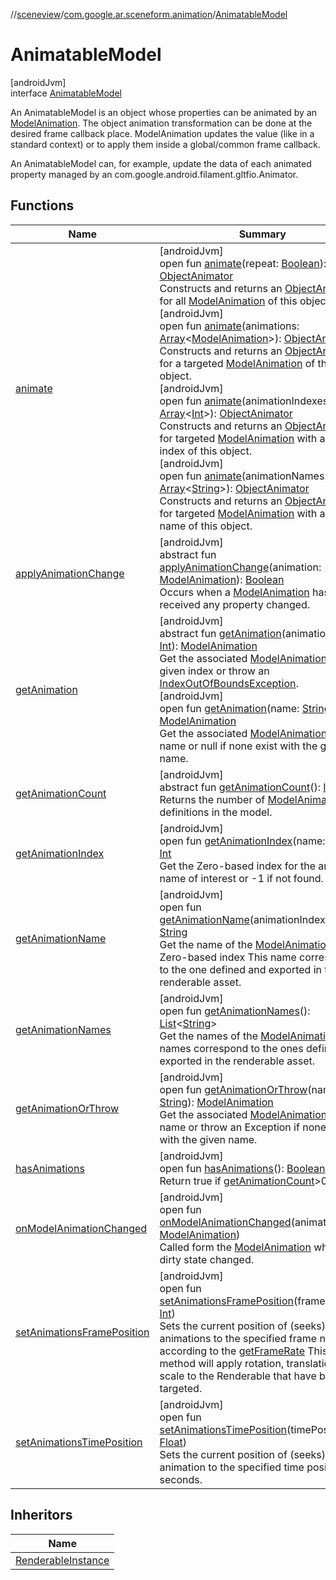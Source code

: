 //[sceneview](../../../index.md)/[com.google.ar.sceneform.animation](../index.md)/[AnimatableModel](index.md)

# AnimatableModel

[androidJvm]\
interface [AnimatableModel](index.md)

An AnimatableModel is an object whose properties can be animated by an [ModelAnimation](../-model-animation/index.md). The object animation transformation can be done at the desired frame callback place. ModelAnimation updates the value (like in a standard context) or to apply them inside a global/common frame callback.

 An AnimatableModel can, for example, update the data of each animated property managed by an com.google.android.filament.gltfio.Animator.

## Functions

| Name | Summary |
|---|---|
| [animate](animate.md) | [androidJvm]<br>open fun [animate](animate.md)(repeat: [Boolean](https://kotlinlang.org/api/latest/jvm/stdlib/kotlin/-boolean/index.html)): [ObjectAnimator](https://developer.android.com/reference/kotlin/android/animation/ObjectAnimator.html)<br>Constructs and returns an [ObjectAnimator](https://developer.android.com/reference/kotlin/android/animation/ObjectAnimator.html) for all [ModelAnimation](../-model-animation/index.md) of this object.<br>[androidJvm]<br>open fun [animate](animate.md)(animations: [Array](https://kotlinlang.org/api/latest/jvm/stdlib/kotlin/-array/index.html)&lt;[ModelAnimation](../-model-animation/index.md)&gt;): [ObjectAnimator](https://developer.android.com/reference/kotlin/android/animation/ObjectAnimator.html)<br>Constructs and returns an [ObjectAnimator](https://developer.android.com/reference/kotlin/android/animation/ObjectAnimator.html) for a targeted [ModelAnimation](../-model-animation/index.md) of this object.<br>[androidJvm]<br>open fun [animate](animate.md)(animationIndexes: [Array](https://kotlinlang.org/api/latest/jvm/stdlib/kotlin/-array/index.html)&lt;[Int](https://kotlinlang.org/api/latest/jvm/stdlib/kotlin/-int/index.html)&gt;): [ObjectAnimator](https://developer.android.com/reference/kotlin/android/animation/ObjectAnimator.html)<br>Constructs and returns an [ObjectAnimator](https://developer.android.com/reference/kotlin/android/animation/ObjectAnimator.html) for targeted [ModelAnimation](../-model-animation/index.md) with a a given index of this object.<br>[androidJvm]<br>open fun [animate](animate.md)(animationNames: [Array](https://kotlinlang.org/api/latest/jvm/stdlib/kotlin/-array/index.html)&lt;[String](https://developer.android.com/reference/kotlin/java/lang/String.html)&gt;): [ObjectAnimator](https://developer.android.com/reference/kotlin/android/animation/ObjectAnimator.html)<br>Constructs and returns an [ObjectAnimator](https://developer.android.com/reference/kotlin/android/animation/ObjectAnimator.html) for targeted [ModelAnimation](../-model-animation/index.md) with a given name of this object. |
| [applyAnimationChange](apply-animation-change.md) | [androidJvm]<br>abstract fun [applyAnimationChange](apply-animation-change.md)(animation: [ModelAnimation](../-model-animation/index.md)): [Boolean](https://kotlinlang.org/api/latest/jvm/stdlib/kotlin/-boolean/index.html)<br>Occurs when a [ModelAnimation](../-model-animation/index.md) has received any property changed. |
| [getAnimation](get-animation.md) | [androidJvm]<br>abstract fun [getAnimation](get-animation.md)(animationIndex: [Int](https://kotlinlang.org/api/latest/jvm/stdlib/kotlin/-int/index.html)): [ModelAnimation](../-model-animation/index.md)<br>Get the associated [ModelAnimation](../-model-animation/index.md) at the given index or throw an [IndexOutOfBoundsException](https://developer.android.com/reference/kotlin/java/lang/IndexOutOfBoundsException.html).<br>[androidJvm]<br>open fun [getAnimation](get-animation.md)(name: [String](https://developer.android.com/reference/kotlin/java/lang/String.html)): [ModelAnimation](../-model-animation/index.md)<br>Get the associated [ModelAnimation](../-model-animation/index.md) by name or null if none exist with the given name. |
| [getAnimationCount](get-animation-count.md) | [androidJvm]<br>abstract fun [getAnimationCount](get-animation-count.md)(): [Int](https://kotlinlang.org/api/latest/jvm/stdlib/kotlin/-int/index.html)<br>Returns the number of [ModelAnimation](../-model-animation/index.md) definitions in the model. |
| [getAnimationIndex](get-animation-index.md) | [androidJvm]<br>open fun [getAnimationIndex](get-animation-index.md)(name: [String](https://developer.android.com/reference/kotlin/java/lang/String.html)): [Int](https://kotlinlang.org/api/latest/jvm/stdlib/kotlin/-int/index.html)<br>Get the Zero-based index for the animation name of interest or -1 if not found. |
| [getAnimationName](get-animation-name.md) | [androidJvm]<br>open fun [getAnimationName](get-animation-name.md)(animationIndex: [Int](https://kotlinlang.org/api/latest/jvm/stdlib/kotlin/-int/index.html)): [String](https://developer.android.com/reference/kotlin/java/lang/String.html)<br>Get the name of the [ModelAnimation](../-model-animation/index.md) at the Zero-based index  This name corresponds to the one defined and exported in the renderable asset. |
| [getAnimationNames](get-animation-names.md) | [androidJvm]<br>open fun [getAnimationNames](get-animation-names.md)(): [List](https://developer.android.com/reference/kotlin/java/util/List.html)&lt;[String](https://developer.android.com/reference/kotlin/java/lang/String.html)&gt;<br>Get the names of the [ModelAnimation](../-model-animation/index.md) This names correspond to the ones defined and exported in the renderable asset. |
| [getAnimationOrThrow](get-animation-or-throw.md) | [androidJvm]<br>open fun [getAnimationOrThrow](get-animation-or-throw.md)(name: [String](https://developer.android.com/reference/kotlin/java/lang/String.html)): [ModelAnimation](../-model-animation/index.md)<br>Get the associated [ModelAnimation](../-model-animation/index.md) by name or throw an Exception if none exist with the given name. |
| [hasAnimations](has-animations.md) | [androidJvm]<br>open fun [hasAnimations](has-animations.md)(): [Boolean](https://kotlinlang.org/api/latest/jvm/stdlib/kotlin/-boolean/index.html)<br>Return true if [getAnimationCount](get-animation-count.md)>0 |
| [onModelAnimationChanged](on-model-animation-changed.md) | [androidJvm]<br>open fun [onModelAnimationChanged](on-model-animation-changed.md)(animation: [ModelAnimation](../-model-animation/index.md))<br>Called form the [ModelAnimation](../-model-animation/index.md) when it dirty state changed. |
| [setAnimationsFramePosition](set-animations-frame-position.md) | [androidJvm]<br>open fun [setAnimationsFramePosition](set-animations-frame-position.md)(framePosition: [Int](https://kotlinlang.org/api/latest/jvm/stdlib/kotlin/-int/index.html))<br>Sets the current position of (seeks) all the animations to the specified frame number according to the [getFrameRate](../../../../sceneview/com.google.ar.sceneform.animation/-model-animation/get-frame-rate.md) This method will apply rotation, translation, and scale to the Renderable that have been targeted. |
| [setAnimationsTimePosition](set-animations-time-position.md) | [androidJvm]<br>open fun [setAnimationsTimePosition](set-animations-time-position.md)(timePosition: [Float](https://kotlinlang.org/api/latest/jvm/stdlib/kotlin/-float/index.html))<br>Sets the current position of (seeks) the animation to the specified time position in seconds. |

## Inheritors

| Name |
|---|
| [RenderableInstance](../../com.google.ar.sceneform.rendering/-renderable-instance/index.md) |
